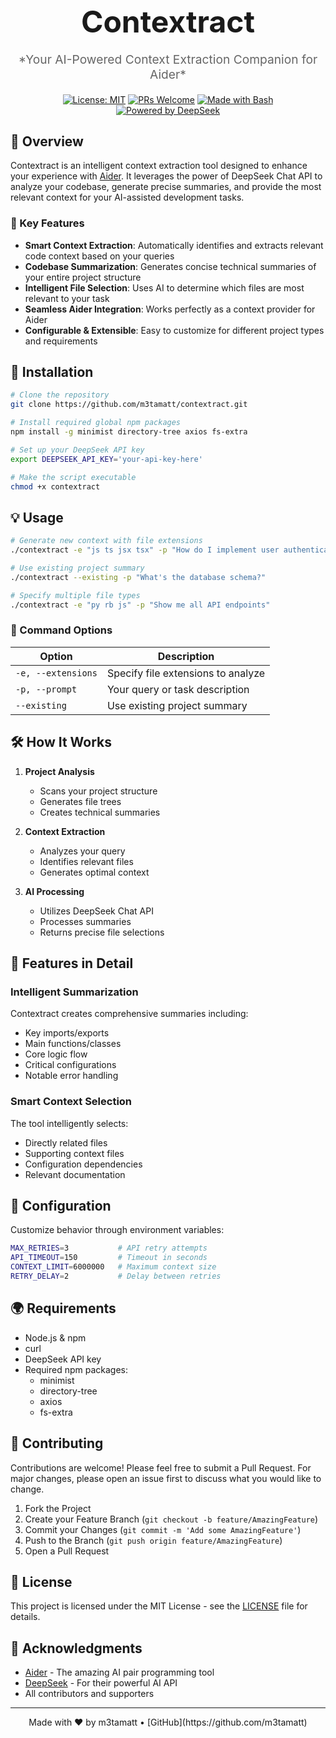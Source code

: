 <div align="center">
  <h1 style="font-size: 3rem; margin-bottom: 0.5rem;">Contextract</h1>
  <p style="font-size: 1.2rem; color: #666;">*Your AI-Powered Context Extraction Companion for Aider*</p>

  [![License: MIT](https://img.shields.io/badge/License-MIT-yellow.svg)](https://opensource.org/licenses/MIT)
  [![PRs Welcome](https://img.shields.io/badge/PRs-welcome-brightgreen.svg)](http://makeapullrequest.com)
  [![Made with Bash](https://img.shields.io/badge/Made%20with-Bash-1f425f.svg)](https://www.gnu.org/software/bash/)
  [![Powered by DeepSeek](https://img.shields.io/badge/Powered%20by-DeepSeek-blue)](https://deepseek.com)

</div>

## 🌟 Overview

Contextract is an intelligent context extraction tool designed to enhance your experience with [Aider](https://github.com/paul-gauthier/aider). It leverages the power of DeepSeek Chat API to analyze your codebase, generate precise summaries, and provide the most relevant context for your AI-assisted development tasks.

### 🎯 Key Features

- **Smart Context Extraction**: Automatically identifies and extracts relevant code context based on your queries
- **Codebase Summarization**: Generates concise technical summaries of your entire project structure
- **Intelligent File Selection**: Uses AI to determine which files are most relevant to your task
- **Seamless Aider Integration**: Works perfectly as a context provider for Aider
- **Configurable & Extensible**: Easy to customize for different project types and requirements

## 🚀 Installation

```bash
# Clone the repository
git clone https://github.com/m3tamatt/contextract.git

# Install required global npm packages
npm install -g minimist directory-tree axios fs-extra

# Set up your DeepSeek API key
export DEEPSEEK_API_KEY='your-api-key-here'

# Make the script executable
chmod +x contextract
```

## 💡 Usage

```bash
# Generate new context with file extensions
./contextract -e "js ts jsx tsx" -p "How do I implement user authentication?"

# Use existing project summary
./contextract --existing -p "What's the database schema?"

# Specify multiple file types
./contextract -e "py rb js" -p "Show me all API endpoints"
```

### 📝 Command Options

| Option | Description |
|--------|-------------|
| `-e, --extensions` | Specify file extensions to analyze |
| `-p, --prompt` | Your query or task description |
| `--existing` | Use existing project summary |

## 🛠️ How It Works

1. **Project Analysis**
   - Scans your project structure
   - Generates file trees
   - Creates technical summaries

2. **Context Extraction**
   - Analyzes your query
   - Identifies relevant files
   - Generates optimal context

3. **AI Processing**
   - Utilizes DeepSeek Chat API
   - Processes summaries
   - Returns precise file selections

## 🎨 Features in Detail

### Intelligent Summarization
Contextract creates comprehensive summaries including:
- Key imports/exports
- Main functions/classes
- Core logic flow
- Critical configurations
- Notable error handling

### Smart Context Selection
The tool intelligently selects:
- Directly related files
- Supporting context files
- Configuration dependencies
- Relevant documentation

## 🔧 Configuration

Customize behavior through environment variables:

```bash
MAX_RETRIES=3           # API retry attempts
API_TIMEOUT=150         # Timeout in seconds
CONTEXT_LIMIT=6000000   # Maximum context size
RETRY_DELAY=2           # Delay between retries
```

## 🌍 Requirements

- Node.js & npm
- curl
- DeepSeek API key
- Required npm packages:
  - minimist
  - directory-tree
  - axios
  - fs-extra

## 🤝 Contributing

Contributions are welcome! Please feel free to submit a Pull Request. For major changes, please open an issue first to discuss what you would like to change.

1. Fork the Project
2. Create your Feature Branch (`git checkout -b feature/AmazingFeature`)
3. Commit your Changes (`git commit -m 'Add some AmazingFeature'`)
4. Push to the Branch (`git push origin feature/AmazingFeature`)
5. Open a Pull Request

## 📝 License

This project is licensed under the MIT License - see the [LICENSE](LICENSE) file for details.

## 🙏 Acknowledgments

- [Aider](https://github.com/paul-gauthier/aider) - The amazing AI pair programming tool
- [DeepSeek](https://deepseek.com) - For their powerful AI API
- All contributors and supporters

---

<div align="center">
  Made with ❤️ by m3tamatt • [GitHub](https://github.com/m3tamatt)
</div>
